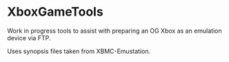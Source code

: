 # XboxGameTools

Work in progress tools to assist with preparing an OG Xbox as an emulation device via FTP.

Uses synopsis files taken from XBMC-Emustation.